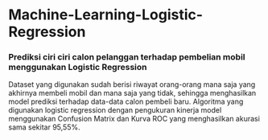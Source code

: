 # Machine-Learning-Logistic-Regression
### Prediksi ciri ciri calon pelanggan terhadap pembelian mobil menggunakan Logistic Regression
Dataset yang digunakan sudah berisi riwayat orang-orang mana saja yang akhirnya membeli mobil dan mana saja yang tidak, 
sehingga menghasilkan model prediksi terhadap data-data calon pembeli baru. Algoritma yang digunakan logistic regression 
dengan pengukuran kinerja model menggunakan Confusion Matrix dan Kurva ROC yang menghasilkan akurasi sama sekitar 95,55%.
